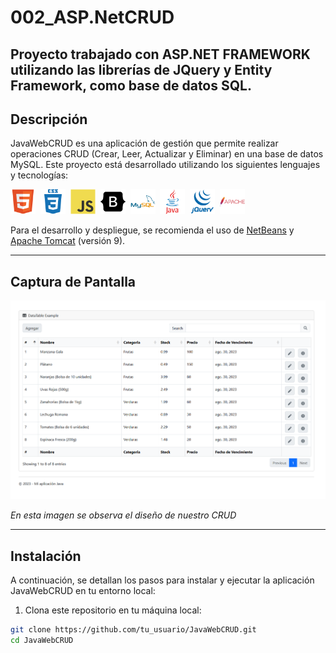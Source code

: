 # 002_ASP.NetCRUD
Proyecto trabajado con ASP.NET FRAMEWORK utilizando las librerías de JQuery y Entity Framework, como base de datos SQL.
---
## Descripción

JavaWebCRUD es una aplicación de gestión que permite realizar operaciones CRUD (Crear, Leer, Actualizar y Eliminar) en una base de datos MySQL. Este proyecto está desarrollado utilizando los siguientes lenguajes y tecnologías:
      <div>
        <img src="https://github.com/devicons/devicon/blob/master/icons/html5/html5-original.svg" title="HTML5" alt="HTML" width="40" height="40"/>&nbsp;
        <img src="https://github.com/devicons/devicon/blob/master/icons/css3/css3-plain-wordmark.svg"  title="CSS3" alt="CSS" width="40" height="40"/>&nbsp;
        <img src="https://github.com/devicons/devicon/blob/master/icons/javascript/javascript-original.svg" title="JavaScript" alt="JavaScript" width="40" height="40"/>&nbsp;
        <img src="https://github.com/devicons/devicon/blob/master/icons/bootstrap/bootstrap-plain.svg" title="Bootstrap" alt="Bootstrap" width="40" height="40"/>&nbsp;
        <img src="https://github.com/devicons/devicon/blob/master/icons/mysql/mysql-original-wordmark.svg" title="MySQL"  alt="MySQL" width="40" height="40"/>&nbsp;
        <img src="https://github.com/devicons/devicon/blob/master/icons/java/java-original-wordmark.svg" title="MySQL"  alt="MySQL" width="40" height="40"/>&nbsp;
        <img src="https://github.com/devicons/devicon/blob/master/icons/jquery/jquery-plain-wordmark.svg" title="MySQL"  alt="MySQL" width="40" height="40"/>&nbsp;
        <img src="https://github.com/devicons/devicon/blob/master/icons/apache/apache-original-wordmark.svg" title="MySQL"  alt="MySQL" width="40" height="40"/>&nbsp;
      </div>

Para el desarrollo y despliegue, se recomienda el uso de [NetBeans](https://netbeans.org/) y [Apache Tomcat](https://tomcat.apache.org/) (versión 9).

---

## Captura de Pantalla

![Captura de pantalla](https://github.com/FrancoJack123/001_JavaWebCRUD/blob/master/MySQL/Captura.PNG)

*En esta imagen se observa el diseño de nuestro CRUD*

---

## Instalación

A continuación, se detallan los pasos para instalar y ejecutar la aplicación JavaWebCRUD en tu entorno local:

1. Clona este repositorio en tu máquina local:

```bash
git clone https://github.com/tu_usuario/JavaWebCRUD.git
cd JavaWebCRUD

